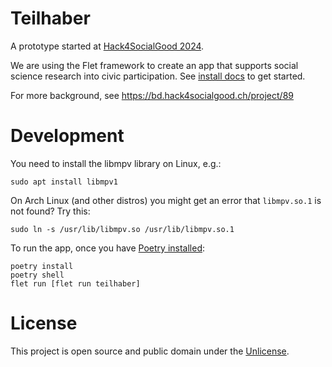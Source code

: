 Teilhaber
===

A prototype started at [Hack4SocialGood 2024](https://hack4socialgood.ch).

We are using the Flet framework to create an app that supports social science research into civic participation. See [install docs](https://flet.dev/docs/getting-started/) to get started.

For more background, see https://bd.hack4socialgood.ch/project/89

# Development

You need to install the libmpv library on Linux, e.g.:

`sudo apt install libmpv1`

On Arch Linux (and other distros) you might get an error that `libmpv.so.1` is not found? Try this:

`sudo ln -s /usr/lib/libmpv.so /usr/lib/libmpv.so.1`

To run the app, once you have [Poetry installed](https://python-poetry.org):

```
poetry install
poetry shell
flet run [flet run teilhaber]
```

# License

This project is open source and public domain under the [Unlicense](LICENSE).

